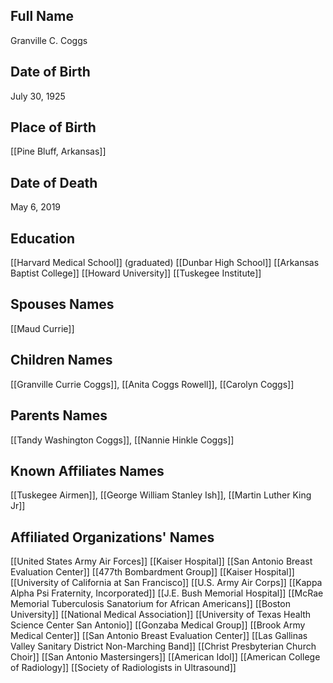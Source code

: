## Full Name
Granville C. Coggs

## Date of Birth
July 30, 1925

## Place of Birth
[[Pine Bluff, Arkansas]]

## Date of Death
May 6, 2019

## Education
 [[Harvard Medical School]] (graduated)
 [[Dunbar High School]]
 [[Arkansas Baptist College]]
 [[Howard University]]
 [[Tuskegee Institute]]
 

## Spouses Names
[[Maud Currie]]

## Children Names
[[Granville Currie Coggs]], [[Anita Coggs Rowell]], [[Carolyn Coggs]]

## Parents Names
[[Tandy Washington Coggs]], [[Nannie Hinkle Coggs]]

## Known Affiliates Names
 [[Tuskegee Airmen]], [[George William Stanley Ish]], [[Martin Luther King Jr]]

## Affiliated Organizations' Names
 [[United States Army Air Forces]]
 [[Kaiser Hospital]]
 [[San Antonio Breast Evaluation Center]]
 [[477th Bombardment Group]]
 [[Kaiser Hospital]]
 [[University of California at San Francisco]]
 [[U.S. Army Air Corps]]
 [[Kappa Alpha Psi Fraternity, Incorporated]]
 [[J.E. Bush Memorial Hospital]]
 [[McRae Memorial Tuberculosis Sanatorium for African Americans]]
 [[Boston University]]
 [[National Medical Association]]
 [[University of Texas Health Science Center San Antonio]]
 [[Gonzaba Medical Group]]
 [[Brook Army Medical Center]]
 [[San Antonio Breast Evaluation Center]]
 [[Las Gallinas Valley Sanitary District Non-Marching Band]]
 [[Christ Presbyterian Church Choir]]
 [[San Antonio Mastersingers]]
 [[American Idol]]
 [[American College of Radiology]]
 [[Society of Radiologists in Ultrasound]]
 

